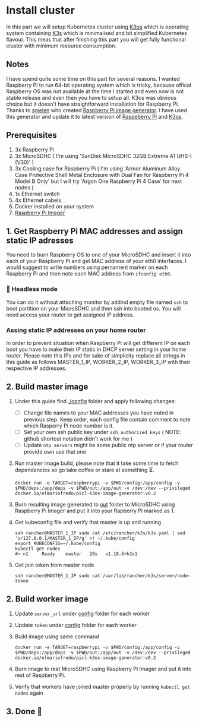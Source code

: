# Install cluster

In this part we will setup Kubernetes cluster using [K3os](https://github.com/rancher/k3os) which is operating system containing [K3s](https://github.com/rancher/k3s) which is minimalised and bit simplified Kubernetes flavour. This meas that after finishing this part you will get fully functional cluster with minimum resource consumption.

## Notes

I have spend quite some time on this part for several reasons. I wanted Raspberry Pi to run 64-bit operating system which is tricky, because offical Raspberry OS was not available at the time I started and even now is not stable release and even then you have to setup all. K3os was obvious choice but it doesn't have straightforward installation for Raspberry Pi. Thanks to [sgielen](https://github.com/sgielen) who created [Raspberry Pi image generator](https://github.com/sgielen/picl-k3os-image-generator). I have used this generator and update it to latest version of [Raspeberry Pi](https://github.com/raspberrypi/firmware/releases) and [K3os](https://github.com/rancher/k3os).

## Prerequisites

1. 3x Raspberry Pi
2. 3x MicroSDHC ( I'm using 'SanDisk MicroSDHC 32GB Extreme A1 UHS-I (V30)' )
3. 3x Cooling case for Raspberry Pi ( I'm using 'Armor Aluminum Alloy Case Protective Shell Metal Enclosure with Dual Fan for Raspberry Pi 4 Model B Only' but I will try 'Argon One Raspberry Pi 4 Case' for next nodes )
4. 1x Ethernet switch
5. 4x Ethernet cabels
6. Docker installed on your system
7. [Raspberry Pi Imager](https://www.raspberrypi.org/downloads/)

## 1. Get Raspberry Pi MAC addresses and assign static IP adresses

You need to burn Raspberry OS to one of your MicroSDHC and insert it into each of your Raspberry Pi and get MAC address of your eth0 interfaces. I would suggest to write numbers using pernament marker on each Raspberry Pi and then note each MAC address from `ifconfig eth0`.

### 🧶 Headless mode

You can do it without attaching monitor by addind empty file named `ssh` to boot partition on your MicroSDHC and then ssh into booted os. You will need access your router to get assigned IP address.

### Assing static IP addresses on your home router

In order to prevent situation when Raspberry Pi will get different IP on each boot you have to make their IP static in DHCP server setting in your home router. Please note this IPs and for sake of simplicity replace all strings in this guide as follows MASTER_1_IP, WORKER_2_IP, WORKER_3_IP with their respective IP addresses.

## 2. Build master image

1. Under this guide find [./config](./config) folder and apply following changes:
   - [ ] Change file names to your MAC addresses you have noted in previous step. Keep order, each config file contain comment to note which Rasperry Pi node number is it.
   - [ ] Set your own ssh public key under `ssh_authorized_keys` ( NOTE: github shortcut notation didn't work for me )
   - [ ] Update `ntp_servers` might be some public ntp server or if your router provide own use that one
2. Run master image build, please note that it take some time to fetch dependencies so go take coffee or stare at something ⏳.

       docker run -e TARGET=raspberrypi -v $PWD/config:/app/config -v $PWD/deps:/app/deps -v $PWD/out:/app/out -v /dev:/dev --privileged docker.io/elmariofredo/picl-k3os-image-generator:v0.2

3. Burn resulting image generated to [out](./out) folder to MicroSDHC using Raspberry Pi Imager and put it into your Rapberry Pi marked as 1.

4. Get kubeconfig file and verify that master is up and running

       ssh rancher@MASTER_1_IP sudo cat /etc/rancher/k3s/k3s.yaml | sed 's/127.0.0.1/MASTER_1_IP/g' >! ~/.kube/config
       export KUBECONFIG=~/.kube/config
       kubectl get nodes
       #> n1     Ready    master   20s   v1.18.6+k3s1

5. Get join token from master node

       ssh rancher@MASTER_1_IP sudo cat /var/lib/rancher/k3s/server/node-token

## 2. Build worker image

1. Update `server_url` under [config](./config) folder for each worker
2. Update `token` under [config](./config) folder for each worker
3. Build image using same command
    
       docker run -e TARGET=raspberrypi -v $PWD/config:/app/config -v $PWD/deps:/app/deps -v $PWD/out:/app/out -v /dev:/dev --privileged docker.io/elmariofredo/picl-k3os-image-generator:v0.2

4. Burn image to rest MicroSDHC using Raspberry Pi Imager and put it into rest of Raspberry Pi.
5. Verify that workers have joined master properly by running `kubectl get nodes` again

## 3. Done 🎩
